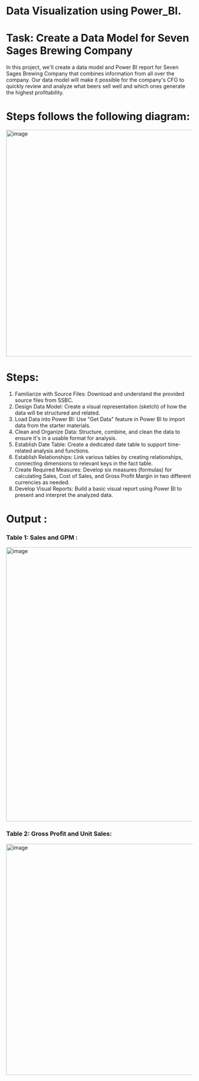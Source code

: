 # Data Visualization using Power_BI.

# Task: Create a Data Model for Seven Sages Brewing Company
In this project, we'll create a data model and Power BI report for Seven Sages Brewing Company that combines information from all over the company. Our data model will make it possible for the company's CFO to quickly review and analyze what beers sell well and which ones generate the highest profitability.

# Steps follows the following diagram:

<img width="610" alt="image" src="https://github.com/sunandhini96/Power_BI_Projects_Udacity/assets/63030539/4f618690-79a2-4436-840a-8672876cbf7d">

# Steps:
1. Familiarize with Source Files: Download and understand the provided source files from SSBC.
2. Design Data Model: Create a visual representation (sketch) of how the data will be structured and related.
3. Load Data into Power BI: Use "Get Data" feature in Power BI to import data from the starter materials.
4. Clean and Organize Data: Structure, combine, and clean the data to ensure it's in a usable format for analysis.
5. Establish Date Table: Create a dedicated date table to support time-related analysis and functions.
6. Establish Relationships: Link various tables by creating relationships, connecting dimensions to relevant keys in the fact table.
7. Create Required Measures: Develop six measures (formulas) for calculating Sales, Cost of Sales, and Gross Profit Margin in two different currencies as needed.
8. Develop Visual Reports: Build a basic visual report using Power BI to present and interpret the analyzed data.

# Output : 
### Table 1: Sales and GPM : 
<img width="738" alt="image" src="https://github.com/sunandhini96/Power_BI_Projects_Udacity/assets/63030539/c42d04e0-dd88-499c-af79-14fd2a1f2226">

### Table 2: Gross Profit and Unit Sales:
<img width="622" alt="image" src="https://github.com/sunandhini96/Power_BI_Projects_Udacity/assets/63030539/da1a8f73-4692-42ec-b852-0bff1ae3fdfa">


